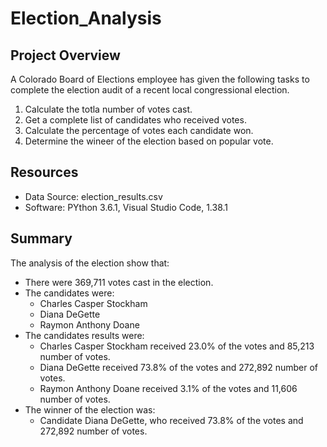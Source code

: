# Election_Analysis

## Project Overview
A Colorado Board of Elections employee has given the following tasks to complete the election audit of a recent local congressional election.

1. Calculate the totla number of votes cast.
2. Get a complete list of candidates who received votes.
3. Calculate the percentage of votes each candidate won.
5. Determine the wineer of the election based on popular vote.

## Resources
- Data Source: election_results.csv
- Software: PYthon 3.6.1, Visual Studio Code, 1.38.1

## Summary
The analysis of the election show that:
- There were 369,711 votes cast in the election.
- The candidates were:
    - Charles Casper Stockham
    - Diana DeGette
    - Raymon Anthony Doane
- The candidates results were:
    - Charles Casper Stockham received 23.0% of the votes and 85,213 number of votes.
    - Diana DeGette received 73.8% of the votes and 272,892 number of votes.
    - Raymon Anthony Doane received 3.1% of the votes and 11,606 number of votes.
- The winner of the election was:
    - Candidate Diana DeGette, who received 73.8% of the votes and 272,892 number of votes.
